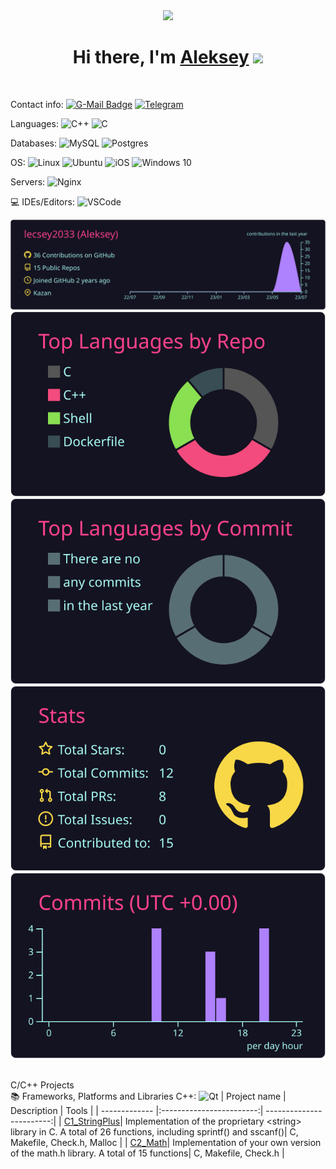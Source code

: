 <div id="header" align="center">
  <img src="https://wallpaperaccess.com/full/5927911.gif" width="500"/>
</div>

<h1 align="center">Hi there, I'm <a href="https://github.com/lecsey2033" target="_blank">Aleksey</a> 
<img src="https://github.com/blackcater/blackcater/raw/main/images/Hi.gif" height="32"/></h1>
<p align="left"><img src="https://komarev.com/ghpvc/?username=lecsey2033&style=flat-square&color=blue" alt=""></p>

  Contact info:
  [![G-Mail Badge](https://img.shields.io/badge/Gmail-D14836?style=for-the-badge&logo=gmail&logoColor=white)](mailto:lecsey2033@gmail.com)
  [![Telegram](https://img.shields.io/badge/Telegram-2CA5E0?style=for-the-badge&logo=telegram&logoColor=white)](https://t.me/dejaneom)

  Languages:
  ![C++](https://img.shields.io/badge/c++-%2300599C.svg?style=for-the-badge&logo=c%2B%2B&logoColor=white)
  ![C](https://img.shields.io/badge/c-%2300599C.svg?style=for-the-badge&logo=c&logoColor=white)
 
   Databases:
   ![MySQL](https://img.shields.io/badge/mysql-%2300f.svg?style=for-the-badge&logo=mysql&logoColor=white)
   ![Postgres](https://img.shields.io/badge/postgres-%23316192.svg?style=for-the-badge&logo=postgresql&logoColor=white)

  OS:
  ![Linux](https://img.shields.io/badge/Linux-FCC624?style=for-the-badge&logo=linux&logoColor=black)
  ![Ubuntu](https://img.shields.io/badge/Ubuntu-E95420?style=for-the-badge&logo=ubuntu&logoColor=white)
  ![iOS](https://img.shields.io/badge/iOS-000000?style=for-the-badge&logo=ios&logoColor=white)
  ![Windows 10](https://img.shields.io/badge/Windows%2010-003399?style=for-the-badge&logo=windowsxp&logoColor=white)
  
  Servers:
  ![Nginx](https://img.shields.io/badge/nginx-%23009639.svg?style=for-the-badge&logo=nginx&logoColor=white)
  
  💻 IDEs/Editors:
  ![VSCode](https://img.shields.io/badge/-VSCode-blue?style=for-the-badge&logo=visual-studio&logoColor=white)
  
[![](https://raw.githubusercontent.com/lecsey2033/lecsey2033/master/profile-summary-card-output/radical/0-profile-details.svg)](https://github.com/vn7n24fzkq/github-profile-summary-cards)
[![](https://raw.githubusercontent.com/lecsey2033/lecsey2033/master/profile-summary-card-output/radical/1-repos-per-language.svg)](https://github.com/vn7n24fzkq/github-profile-summary-cards) 
[![](https://raw.githubusercontent.com/lecsey2033/lecsey2033/master/profile-summary-card-output/radical/2-most-commit-language.svg)](https://github.com/vn7n24fzkq/github-profile-summary-cards)
[![](https://raw.githubusercontent.com/lecsey2033/lecsey2033/master/profile-summary-card-output/radical/3-stats.svg)](https://github.com/vn7n24fzkq/github-profile-summary-cards) 
![](https://raw.githubusercontent.com/lecsey2033/lecsey2033/master/profile-summary-card-output/radical/4-productive-time.svg)

<br> C/C++ Projects </br>
  📚 Frameworks, Platforms and Libraries C++:
  ![Qt](https://img.shields.io/badge/Qt-%23217346.svg?style=for-the-badge&logo=Qt&logoColor=white)
| Project name      | Description                | Tools |
| ------------- |:------------------------:| ------------------------:|
| [C1_StringPlus]([https://github.com/DonOutcast/s21_MultilayerPerceptron](https://github.com/lecsey2033/C2_s21_stringplus-0))| Implementation of the proprietary <string> library in C. A total of 26 functions, including sprintf() and sscanf()|  C, Makefile, Check.h, Malloc |
| [C2_Math]([https://github.com/DonOutcast/s21_MultilayerPerceptron](https://github.com/lecsey2033/C2_s21_stringplus-0))| Implementation of your own version of the math.h library. A total of 15 functions|  C, Makefile, Check.h | 

